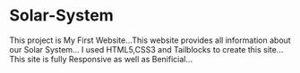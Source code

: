 # Solar-System

This project is My First Website...This website provides all information about our Solar System...
I used HTML5,CSS3 and Tailblocks to create this site...
This site is fully Responsive as well as Benificial...
